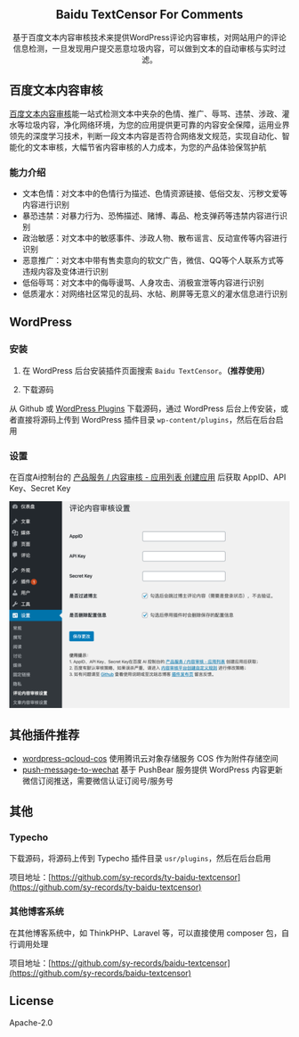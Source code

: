 <h2 align="center">Baidu TextCensor For Comments</h2>

<p align="center">
基于百度文本内容审核技术来提供WordPress评论内容审核，对网站用户的评论信息检测，一旦发现用户提交恶意垃圾内容，可以做到文本的自动审核与实时过滤。
</p>

## 百度文本内容审核

[百度文本内容审核](https://ai.baidu.com/tech/textcensoring)能一站式检测文本中夹杂的色情、推广、辱骂、违禁、涉政、灌水等垃圾内容，净化网络环境，为您的应用提供更可靠的内容安全保障，运用业界领先的深度学习技术，判断一段文本内容是否符合网络发文规范，实现自动化、智能化的文本审核，大幅节省内容审核的人力成本，为您的产品体验保驾护航

### 能力介绍

* 文本色情：对文本中的色情行为描述、色情资源链接、低俗交友、污秽文爱等内容进行识别
* 暴恐违禁：对暴力行为、恐怖描述、赌博、毒品、枪支弹药等违禁内容进行识别
* 政治敏感：对文本中的敏感事件、涉政人物、散布谣言、反动宣传等内容进行识别
* 恶意推广：对文本中带有售卖意向的软文广告，微信、QQ等个人联系方式等违规内容及变体进行识别
* 低俗辱骂：对文本中的侮辱谩骂、人身攻击、消极宣泄等内容进行识别
* 低质灌水：对网络社区常见的乱码、水帖、刷屏等无意义的灌水信息进行识别

## WordPress

### 安装

1. 在 WordPress 后台安装插件页面搜索 `Baidu TextCensor`。**（推荐使用）**

2. 下载源码

从 Github 或 [WordPress Plugins](https://wordpress.org/plugins/baidu-textcensor/) 下载源码，通过 WordPress 后台上传安装，或者直接将源码上传到 WordPress 插件目录 `wp-content/plugins`，然后在后台启用

### 设置

在百度Ai控制台的 [产品服务 / 内容审核 - 应用列表 创建应用](https://console.bce.baidu.com/ai/?fromai=1#/ai/antiporn/app/list) 后获取 AppID、API Key、Secret Key

![](screenshot-1.png)

## 其他插件推荐

* [wordpress-qcloud-cos](https://github.com/sy-records/wordpress-qcloud-cos) 使用腾讯云对象存储服务 COS 作为附件存储空间
* [push-message-to-wechat](https://github.com/sy-records/push-message-to-wechat) 基于 PushBear 服务提供 WordPress 内容更新微信订阅推送，需要微信认证订阅号/服务号

## 其他

### Typecho

下载源码，将源码上传到 Typecho 插件目录 `usr/plugins`，然后在后台启用

项目地址：[https://github.com/sy-records/ty-baidu-textcensor](https://github.com/sy-records/ty-baidu-textcensor)

### 其他博客系统

在其他博客系统中，如 ThinkPHP、Laravel 等，可以直接使用 composer 包，自行调用处理

项目地址：[https://github.com/sy-records/baidu-textcensor](https://github.com/sy-records/baidu-textcensor)

## License

Apache-2.0
